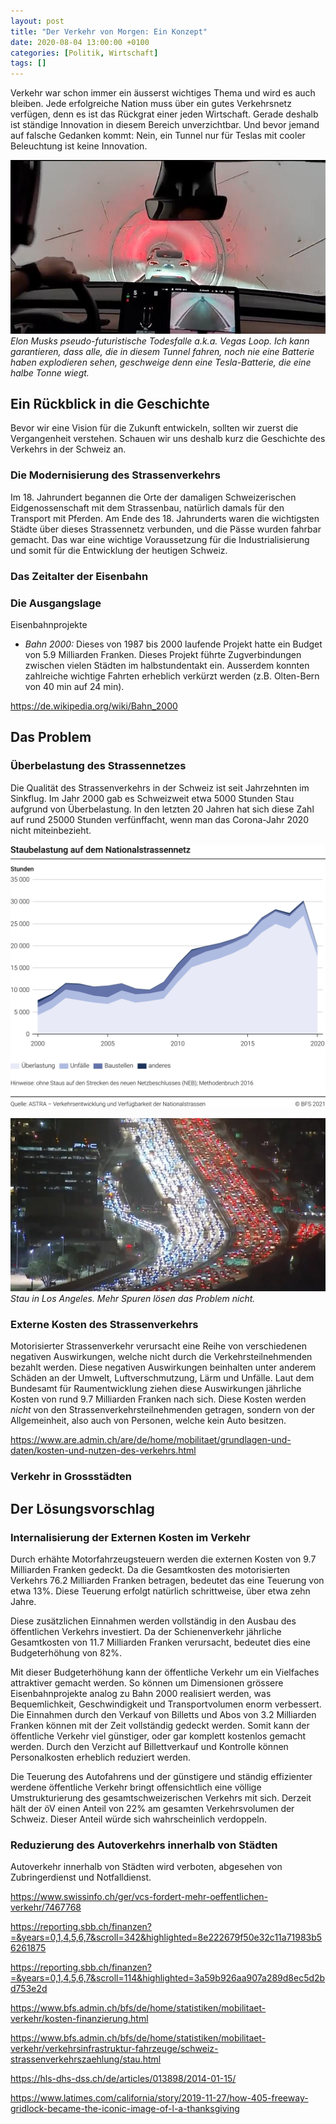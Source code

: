 ```yaml
---
layout: post
title: "Der Verkehr von Morgen: Ein Konzept"
date: 2020-08-04 13:00:00 +0100
categories: [Politik, Wirtschaft]
tags: []
---
```


Verkehr war schon immer ein äusserst wichtiges Thema und wird es auch bleiben.
Jede erfolgreiche Nation muss über ein gutes Verkehrsnetz verfügen, denn
es ist das Rückgrat einer jeden Wirtschaft. Gerade deshalb ist ständige Innovation in diesem Bereich unverzichtbar. Und bevor jemand auf falsche Gedanken kommt: Nein, ein Tunnel nur für Teslas mit cooler Beleuchtung ist keine Innovation.

![](/public/media/posts/future-transportation/vegas-loop.jpg)
*Elon Musks pseudo-futuristische Todesfalle a.k.a. Vegas Loop. Ich kann garantieren, dass alle, die in diesem Tunnel fahren, noch nie eine Batterie haben explodieren sehen, geschweige denn eine Tesla-Batterie, die eine halbe Tonne wiegt.*

## Ein Rückblick in die Geschichte

Bevor wir eine Vision für die Zukunft entwickeln, sollten wir zuerst die Vergangenheit verstehen. Schauen wir uns deshalb kurz die Geschichte des Verkehrs in der Schweiz an.

### Die Modernisierung des Strassenverkehrs

Im 18. Jahrundert begannen die Orte der damaligen Schweizerischen Eidgenossenschaft mit dem Strassenbau, natürlich damals für den Transport mit Pferden. Am Ende des 18. Jahrunderts waren die wichtigsten Städte über dieses Strassennetz verbunden, und die Pässe wurden fahrbar gemacht. Das war eine wichtige Voraussetzung für die Industrialisierung und somit für die Entwicklung der heutigen Schweiz.

### Das Zeitalter der Eisenbahn

### Die Ausgangslage

Eisenbahnprojekte

* _Bahn 2000:_ Dieses von 1987 bis 2000 laufende Projekt hatte ein Budget von 5.9 Milliarden Franken. Dieses Projekt führte Zugverbindungen zwischen vielen Städten im halbstundentakt ein. Ausserdem konnten zahlreiche wichtige Fahrten erheblich verkürzt werden (z.B. Olten-Bern von 40 min auf 24 min).

https://de.wikipedia.org/wiki/Bahn_2000

## Das Problem

### Überbelastung des Strassennetzes

Die Qualität des Strassenverkehrs in der Schweiz ist seit Jahrzehnten im Sinkflug. Im Jahr 2000 gab es Schweizweit etwa 5000 Stunden Stau aufgrund von Überbelastung. In den letzten 20 Jahren hat sich diese Zahl auf rund 25000 Stunden verfünffacht, wenn man das Corona-Jahr 2020 nicht miteinbezieht.

![](/public/media/posts/future-transportation/stau.png)

![](/public/media/posts/future-transportation/traffic-jam.webp)
*Stau in Los Angeles. Mehr Spuren lösen das Problem nicht.*

### Externe Kosten des Strassenverkehrs

Motorisierter Strassenverkehr verursacht eine Reihe von verschiedenen negativen Auswirkungen, welche nicht durch die Verkehrsteilnehmenden bezahlt werden. Diese negativen Auswirkungen beinhalten unter anderem Schäden an der Umwelt, Luftverschmutzung, Lärm und Unfälle. Laut dem Bundesamt für Raumentwicklung ziehen diese Auswirkungen jährliche Kosten von rund 9.7 Milliarden Franken nach sich. Diese Kosten werden *nicht* von den Strassenverkehrsteilnehmenden getragen, sondern von der Allgemeinheit, also auch von Personen, welche kein Auto besitzen.

https://www.are.admin.ch/are/de/home/mobilitaet/grundlagen-und-daten/kosten-und-nutzen-des-verkehrs.html

### Verkehr in Grossstädten

## Der Lösungsvorschlag

### Internalisierung der Externen Kosten im Verkehr

Durch erhähte Motorfahrzeugsteuern werden die externen Kosten von 9.7 Milliarden Franken gedeckt. Da die Gesamtkosten des motorisierten Verkehrs 76.2 Milliarden Franken betragen, bedeutet das eine Teuerung von etwa 13%. Diese Teuerung erfolgt natürlich schrittweise, über etwa zehn Jahre.

Diese zusätzlichen Einnahmen werden vollständig in den Ausbau des öffentlichen Verkehrs investiert. 
Da der Schienenverkehr jährliche Gesamtkosten von 11.7 Milliarden Franken verursacht, bedeutet dies eine Budgeterhöhung von 82%.

Mit dieser Budgeterhöhung kann der öffentliche Verkehr um ein Vielfaches attraktiver gemacht werden. So können um Dimensionen grössere Eisenbahnprojekte analog zu Bahn 2000 realisiert werden, was Bequemlichkeit, Geschwindigkeit und Transportvolumen enorm verbessert. Die Einnahmen durch den Verkauf von Billetts und Abos von 3.2 Milliarden Franken können mit der Zeit vollständig gedeckt werden. Somit kann der öffentliche Verkehr viel günstiger, oder gar komplett kostenlos gemacht werden. Durch den Verzicht auf Billettverkauf und Kontrolle können Personalkosten erheblich reduziert werden.

Die Teuerung des Autofahrens und der günstigere und ständig effizienter werdene öffentliche Verkehr bringt offensichtlich eine völlige Umstrukturierung des gesamtschweizerischen Verkehrs mit sich. Derzeit hält der öV einen Anteil von 22% am gesamten Verkehrsvolumen der Schweiz. Dieser Anteil würde sich wahrscheinlich verdoppeln.

### Reduzierung des Autoverkehrs innerhalb von Städten

Autoverkehr innerhalb von Städten wird verboten, abgesehen von Zubringerdienst und Notfalldienst.

https://www.swissinfo.ch/ger/vcs-fordert-mehr-oeffentlichen-verkehr/7467768

https://reporting.sbb.ch/finanzen?=&years=0,1,4,5,6,7&scroll=342&highlighted=8e222679f50e32c11a71983b56261875

https://reporting.sbb.ch/finanzen?=&years=0,1,4,5,6,7&scroll=114&highlighted=3a59b926aa907a289d8ec5d2bd753e2d

https://www.bfs.admin.ch/bfs/de/home/statistiken/mobilitaet-verkehr/kosten-finanzierung.html

https://www.bfs.admin.ch/bfs/de/home/statistiken/mobilitaet-verkehr/verkehrsinfrastruktur-fahrzeuge/schweiz-strassenverkehrszaehlung/stau.html

https://hls-dhs-dss.ch/de/articles/013898/2014-01-15/

https://www.latimes.com/california/story/2019-11-27/how-405-freeway-gridlock-became-the-iconic-image-of-l-a-thanksgiving